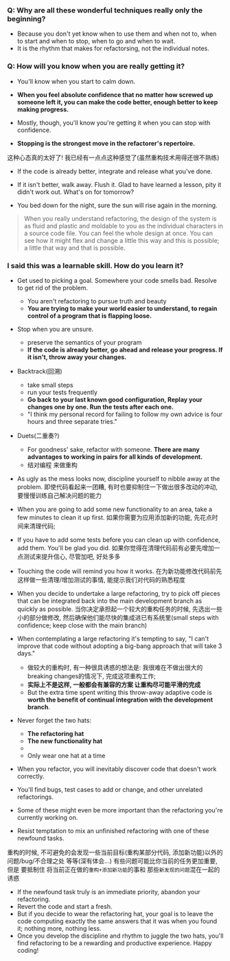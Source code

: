 ### Q: Why are all these wonderful techniques really only the beginning?

+ Because you don't yet know when to use them and when not to, when to start and when to stop, when to go and when to wait.
+ It is the rhythm that makes for refactorsing, not the individual notes.

### Q: How will you know when you are really getting it?

+ You'll know when you start to calm down.
+ **When you feel absolute confidence that no matter how screwed up someone left it, you can make the code better, enough better to keep making progress.**

+ Mostly, though, you'll know you're getting it when you can stop with confidence.
+ **Stopping is the strongest move in the refactorer's repertoire.**

这种心态真的太好了! 我已经有一点点这种感觉了(虽然重构技术用得还很不熟练)

+ If the code is already better, integrate and release what you've done.
+ If it isn't better, walk away. Flush it. Glad to have learned a lesson, pity it didn't work out. What's on for tomorrow?

+ You bed down for the night, sure the sun will rise again in the morning.

> When you really understand refactoring, the design of the system is as fluid and plastic and moldable to you as the individual characters in a source code file.
> You can feel the whole design at once.
> You can see how it might flex and change a little this way and this is possible; a little that way and that is possible.

### I said this was a learnable skill. How do you learn it?

+ Get used to picking a goal. Somewhere your code smells bad. Resolve to get rid of the problem.
    + You aren't refactoring to pursue truth and beauty
    + **You are trying to make your world easier to understand, to regain control of a program that is flapping loose.**

+ Stop when you are unsure.
    + preserve the semantics of your program
    + **If the code is already better, go ahead and release your progress. If it isn't, throw away your changes.**

+ Backtrack(回溯)
    + take small steps
    + run your tests frequently
    + **Go back to your last known good configuration, Replay your changes one by one. Run the tests after each one.**
    + "I think my personal record for failing to follow my own advice is four hours and three separate tries."

+ Duets(二重奏?)
    + For goodness' sake, refactor with someone. **There are many advantages to working in pairs for all kinds of development.**
    + 结对编程 来做重构

+ As ugly as the mess looks now, discipline yourself to nibble away at the problem.
即使代码看起来一团糟, 有时也要抑制住一下做出很多改动的冲动, 要慢慢训练自己解决问题的能力

+ When you are going to add some new functionality to an area, take a few minutes to clean it up first.
如果你需要为应用添加新的功能, 先花点时间来清理代码;

+ If you have to add some tests before you can clean up with confidence, add them. You'll be glad you did.
如果你觉得在清理代码前有必要先增加一点测试来提升信心, 尽管加吧, 好处多多

+ Touching the code will remind you how it works.
在为新功能修改代码前先这样做一些清理/增加测试的事情, 能提示我们对代码的熟悉程度

+ When you decide to undertake a large refactoring, try to pick off pieces that can be integrated back into the main development branch as quickly as possible.
当你决定承担起一个较大的重构任务的时候, 先选出一些小的部分做修改, 然后确保他们能尽快的集成进已有系统里(small steps with confidence; keep close with the main branch)

+ When contemplating a large refactoring it's tempting to say, "I can't improve that code without adopting a big-bang approach that will take 3 days."
    + 做较大的重构时, 有一种很具诱惑的想法是: 我很难在不做出很大的breaking changes的情况下, 完成这项重构工作;
    + **实际上不是这样, 一般都会有兼容的方案 让重构尽可能平滑的完成**
    + But the extra time spent writing this throw-away adaptive code is **worth the benefit of continual integration with the development branch**.

+ Never forget the two hats:
    + **The refactoring hat**
    + **The new functionality hat**
    +
    + Only wear one hat at a time

+ When you refactor, you will inevitably discover code that doesn't work correctly.
+ You'll find bugs, test cases to add or change, and other unrelated refactorings.
+ Some of these might even be more important than the refactoring you're currently working on.
+ Resist temptation to mix an unfinished refactoring with one of these newfound tasks.

重构的时候, 不可避免的会发现一些当前目标(重构某部分代码, 添加新功能)以外的 问题/bug/不合理之处 等等(深有体会...)
有些问题可能比你当前的任务更加重要, 但是 要抵制住 将当前正在做的`重构+添加新功能`的事和 那些`新发现的问题`混在一起的诱惑

+ If the newfound task truly is an immediate priority, abandon your refactoring.
+ Revert the code and start a fresh.
+ But if you decide to wear the refactoring hat, your goal is to leave the code computing exactly the same answers that it was when you found it; nothing more, nothing less.
+ Once you develop the discipline and rhythm to juggle the two hats, you'll find refactoring to be a rewarding and productive experience. Happy coding!



